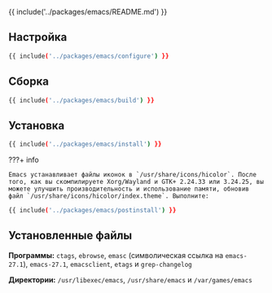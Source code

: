 {{ include('../packages/emacs/README.md') }}

## Настройка

```bash 
{{ include('../packages/emacs/configure') }}
```

## Сборка

```bash 
{{ include('../packages/emacs/build') }}
```

## Установка

```bash 
{{ include('../packages/emacs/install') }}
```

???+ info

	Emacs устанавливает файлы иконок в `/usr/share/icons/hicolor`. После того, как вы скомпилируете Xorg/Wayland и GTK+ 2.24.33 или 3.24.25, вы можете улучшить производительность и использование памяти, обновив файл `/usr/share/icons/hicolor/index.theme`. Выполните:

```bash 
{{ include('../packages/emacs/postinstall') }}
```

## Установленные файлы

**Программы:** `ctags`, `ebrowse`, `emasc` (символическая ссылка на `emacs-27.1`), `emacs-27.1`, `emacsclient`, `etags` и `grep-changelog`

**Директории:** `/usr/libexec/emacs`, `/usr/share/emacs` и `/var/games/emacs`


